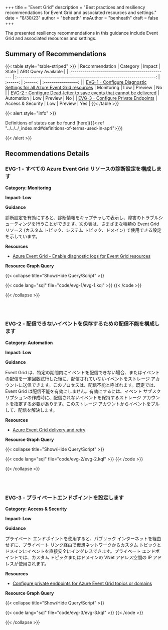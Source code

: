 +++
title = "Event Grid"
description = "Best practices and resiliency recommendations for Event Grid and associated resources and settings."
date = "8/30/23"
author = "beheath"
msAuthor = "benheath"
draft = false
+++

The presented resiliency recommendations in this guidance include Event Grid and associated resources and settings.

## Summary of Recommendations

{{< table style="table-striped" >}}
| Recommendation                                    |  Category                                                               |  Impact         |  State   | ARG Query Available |
| :------------------------------------------------ | :---------------------------------------------------------------------: | :------:        | :------: | :-----------------: |
| [EVG-1 - Configure Diagnostic Settings for all Azure Event Grid resources](#evg-1---configure-diagnostic-settings-for-all-azure-event-grid-resources) | Monitoring | Low | Preview  |         No        |
| [EVG-2 - Configure Dead-letter to save events that cannot be delivered](#evg-2---configure-dead-letter-to-save-events-that-cannot-be-delivered) | Automation          | Low | Preview |         No          |
| [EVG-3 - Configure Private Endpoints](#evg-3---configure-private-endpoints) | Access & Security          | Low | Preview |         Yes          |
{{< /table >}}

{{< alert style="info" >}}

Definitions of states can be found [here]({{< ref "../../../_index.md#definitions-of-terms-used-in-aprl">}})

{{< /alert >}}

## Recommendations Details

### EVG-1 - すべての Azure Event Grid リソースの診断設定を構成します

**Category: Monitoring**

**Impact: Low**

**Guidance**

診断設定を有効にすると、診断情報をキャプチャして表示し、障害のトラブルシューティングを行うことができます。次の表は、さまざまな種類の Event Grid リソース (カスタム トピック、システム トピック、ドメイン) で使用できる設定を示しています。

**Resources**

- [Azure Event Grid - Enable diagnostic logs for Event Grid resources](https://learn.microsoft.com/ja-jp/azure/event-grid/enable-diagnostic-logs-topic)

**Resource Graph Query**

{{< collapse title="Show/Hide Query/Script" >}}

{{< code lang="sql" file="code/evg-1/evg-1.kql" >}} {{< /code >}}

{{< /collapse >}}

<br><br>

### EVG-2 - 配信できないイベントを保存するための配信不能を構成します

**Category: Automation**

**Impact: Low**

**Guidance**

Event Grid は、特定の期間内にイベントを配信できない場合、またはイベントの配信を一定回数試行した後に、配信されていないイベントをストレージ アカウントに送信できます。このプロセスは、配信不能と呼ばれます。既定では、Event Grid は配信不能を有効にしません。有効にするには、イベント サブスクリプションの作成時に、配信されないイベントを保持するストレージ アカウントを指定する必要があります。このストレージ アカウントからイベントをプルして、配信を解決します。

**Resources**

- [Azure Event Grid delivery and retry](https://learn.microsoft.com/ja-jp/azure/event-grid/delivery-and-retry#dead-letter-events)

**Resource Graph Query**

{{< collapse title="Show/Hide Query/Script" >}}

{{< code lang="sql" file="code/evg-2/evg-2.kql" >}} {{< /code >}}

{{< /collapse >}}

<br><br>

### EVG-3 - プライベートエンドポイントを設定します

**Category: Access & Security**

**Impact: Low**

**Guidance**

プライベート エンドポイントを使用すると、パブリック インターネットを経由せずに、プライベート リンク経由で仮想ネットワークからカスタム トピックとドメインにイベントを直接安全にイングレスできます。プライベート エンドポイントでは、カスタム トピックまたはドメインの VNet アドレス空間の IP アドレスが使用されます。

**Resources**

- [Configure private endpoints for Azure Event Grid topics or domains](https://learn.microsoft.com/ja-jp/azure/event-grid/configure-private-endpoints)

**Resource Graph Query**

{{< collapse title="Show/Hide Query/Script" >}}

{{< code lang="sql" file="code/evg-3/evg-3.kql" >}} {{< /code >}}

{{< /collapse >}}

<br><br>

